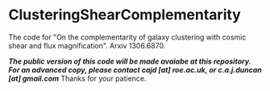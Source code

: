 ClusteringShearComplementarity
==============================

The code for "On the complementarity of galaxy clustering with cosmic shear and flux magnification". Arxiv 1306.6870.


***The public version of this code will be made avaiabe at this repository. For an advanced copy, please contact cajd [at] roe.ac.uk, or c.a.j.duncan [at] gmail.com***
Thanks for your patience.
